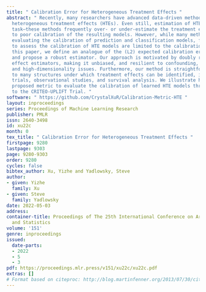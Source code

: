 ```yaml
---
title: " Calibration Error for Heterogeneous Treatment Effects "
abstract: " Recently, many researchers have advanced data-driven methods for modeling
  heterogeneous treatment effects (HTEs). Even still, estimation of HTEs is a difficult
  task–these methods frequently over- or under-estimate the treatment effects, leading
  to poor calibration of the resulting models. However, while many methods exist for
  evaluating the calibration of prediction and classification models, formal approaches
  to assess the calibration of HTE models are limited to the calibration slope. In
  this paper, we define an analogue of the (L2) expected calibration error for HTEs,
  and propose a robust estimator. Our approach is motivated by doubly robust treatment
  effect estimators, making it unbiased, and resilient to confounding, overfitting,
  and high-dimensionality issues. Furthermore, our method is straightforward to adapt
  to many structures under which treatment effects can be identified, including randomized
  trials, observational studies, and survival analysis. We illustrate how to use our
  proposed metric to evaluate the calibration of learned HTE models through the application
  to the CRITEO-UPLIFT Trial. "
software: " https://github.com/CrystalXuR/Calibration-Metric-HTE "
layout: inproceedings
series: Proceedings of Machine Learning Research
publisher: PMLR
issn: 2640-3498
id: xu22c
month: 0
tex_title: " Calibration Error for Heterogeneous Treatment Effects "
firstpage: 9280
lastpage: 9303
page: 9280-9303
order: 9280
cycles: false
bibtex_author: Xu, Yizhe and Yadlowsky, Steve
author:
- given: Yizhe
  family: Xu
- given: Steve
  family: Yadlowsky
date: 2022-05-03
address:
container-title: Proceedings of The 25th International Conference on Artificial Intelligence
  and Statistics
volume: '151'
genre: inproceedings
issued:
  date-parts:
  - 2022
  - 5
  - 3
pdf: https://proceedings.mlr.press/v151/xu22c/xu22c.pdf
extras: []
# Format based on citeproc: http://blog.martinfenner.org/2013/07/30/citeproc-yaml-for-bibliographies/
---
```


